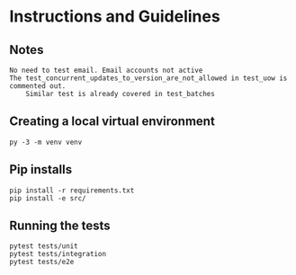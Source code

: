 # Instructions and Guidelines

## Notes
```
No need to test email. Email accounts not active
The test_concurrent_updates_to_version_are_not_allowed in test_uow is commented out.
    Similar test is already covered in test_batches
```

## Creating a local virtual environment
```
py -3 -m venv venv
```

## Pip installs
```
pip install -r requirements.txt
pip install -e src/
```

## Running the tests
```
pytest tests/unit
pytest tests/integration
pytest tests/e2e
```